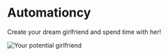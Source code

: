 # Automationcy
Create your dream girlfriend and spend time with her!

![Your potential girlfriend](https://hotpotmedia.s3.us-east-2.amazonaws.com/8-qWH4B59eYzTgsh0.png?nc=1)
